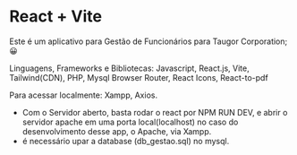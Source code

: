 # React + Vite

Este é um aplicativo para Gestão de Funcionários para Taugor Corporation; 😀

Linguagens, Frameworks e Bibliotecas: 
Javascript, React.js, Vite, Tailwind(CDN), PHP, Mysql
Browser Router, React Icons, React-to-pdf

Para acessar localmente:
Xampp, Axios.

- Com o Servidor aberto, basta rodar o react por NPM RUN DEV, e abrir o servidor apache em uma porta local(localhost) no caso do desenvolvimento desse app, o Apache, via Xampp.
- é necessário upar a database (db_gestao.sql) no mysql. 